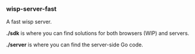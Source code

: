 ### wisp-server-fast

A fast wisp server.

**./sdk** is where you can find solutions for both browsers (WIP) and servers.

**./server** is where you can find the server-side Go code.